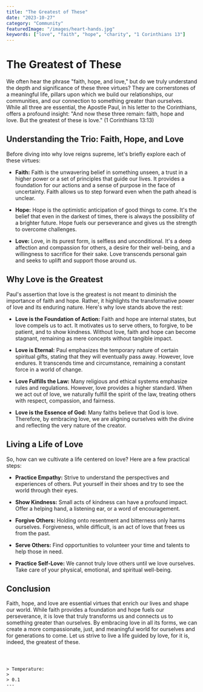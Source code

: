```yaml
---
title: "The Greatest of These"
date: "2023-10-27"
category: "Community"
featuredImage: "/images/heart-hands.jpg"
keywords: ["love", "faith", "hope", "charity", "1 Corinthians 13"]
---
```


# The Greatest of These

We often hear the phrase "faith, hope, and love," but do we truly understand the depth and significance of these three virtues? They are cornerstones of a meaningful life, pillars upon which we build our relationships, our communities, and our connection to something greater than ourselves. While all three are essential, the Apostle Paul, in his letter to the Corinthians, offers a profound insight: "And now these three remain: faith, hope and love. But the greatest of these is love." (1 Corinthians 13:13)

## Understanding the Trio: Faith, Hope, and Love

Before diving into why love reigns supreme, let's briefly explore each of these virtues:

- **Faith:** Faith is the unwavering belief in something unseen, a trust in a higher power or a set of principles that guide our lives. It provides a foundation for our actions and a sense of purpose in the face of uncertainty. Faith allows us to step forward even when the path ahead is unclear.

- **Hope:** Hope is the optimistic anticipation of good things to come. It's the belief that even in the darkest of times, there is always the possibility of a brighter future. Hope fuels our perseverance and gives us the strength to overcome challenges.

- **Love:** Love, in its purest form, is selfless and unconditional. It's a deep affection and compassion for others, a desire for their well-being, and a willingness to sacrifice for their sake. Love transcends personal gain and seeks to uplift and support those around us.

## Why Love is the Greatest

Paul's assertion that love is the greatest is not meant to diminish the importance of faith and hope. Rather, it highlights the transformative power of love and its enduring nature. Here's why love stands above the rest:

- **Love is the Foundation of Action:** Faith and hope are internal states, but love compels us to act. It motivates us to serve others, to forgive, to be patient, and to show kindness. Without love, faith and hope can become stagnant, remaining as mere concepts without tangible impact.

- **Love is Eternal:** Paul emphasizes the temporary nature of certain spiritual gifts, stating that they will eventually pass away. However, love endures. It transcends time and circumstance, remaining a constant force in a world of change.

- **Love Fulfills the Law:** Many religious and ethical systems emphasize rules and regulations. However, love provides a higher standard. When we act out of love, we naturally fulfill the spirit of the law, treating others with respect, compassion, and fairness.

- **Love is the Essence of God:** Many faiths believe that God is love. Therefore, by embracing love, we are aligning ourselves with the divine and reflecting the very nature of the creator.

## Living a Life of Love

So, how can we cultivate a life centered on love? Here are a few practical steps:

- **Practice Empathy:** Strive to understand the perspectives and experiences of others. Put yourself in their shoes and try to see the world through their eyes.

- **Show Kindness:** Small acts of kindness can have a profound impact. Offer a helping hand, a listening ear, or a word of encouragement.

- **Forgive Others:** Holding onto resentment and bitterness only harms ourselves. Forgiveness, while difficult, is an act of love that frees us from the past.

- **Serve Others:** Find opportunities to volunteer your time and talents to help those in need.

- **Practice Self-Love:** We cannot truly love others until we love ourselves. Take care of your physical, emotional, and spiritual well-being.

## Conclusion

Faith, hope, and love are essential virtues that enrich our lives and shape our world. While faith provides a foundation and hope fuels our perseverance, it is love that truly transforms us and connects us to something greater than ourselves. By embracing love in all its forms, we can create a more compassionate, just, and meaningful world for ourselves and for generations to come. Let us strive to live a life guided by love, for it is, indeed, the greatest of these.

```



> Temperature:
>
> 0.1
---

```

